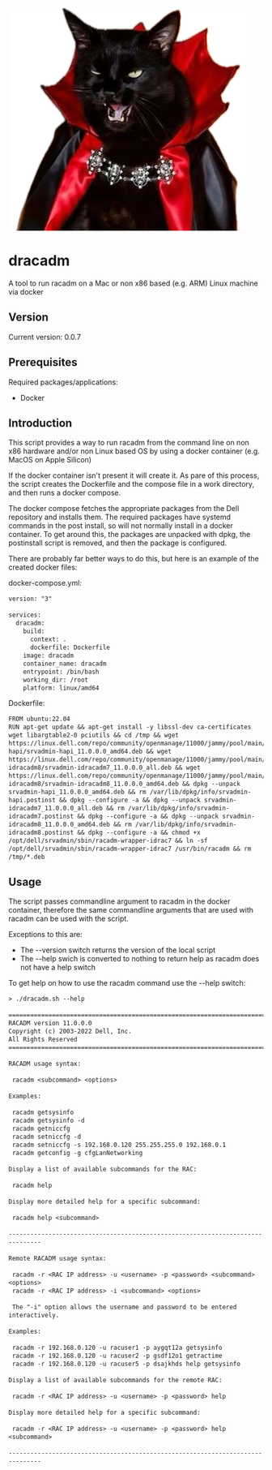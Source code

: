 ![Dracula cat](https://raw.githubusercontent.com/lateralblast/dracadm/master/dracadm.png)

dracadm
======

A tool to run racadm on a Mac or non x86 based (e.g. ARM) Linux machine via docker

Version
-------

Current version: 0.0.7

Prerequisites
-------------

Required packages/applications:

- Docker

Introduction
------------

This script provides a way to run racadm from the command line on non x86 hardware and/or non Linux based OS
by using a docker container (e.g. MacOS on Apple Silicon)

If the docker container isn't present it will create it.
As pare of this process, the script creates the Dockerfile and the compose file in a work directory,
and then runs a docker compose.

The docker compose fetches the appropriate packages from the Dell repository and installs them.
The required packages have systemd commands in the post install, so will not normally install in a docker container.
To get around this, the packages are unpacked with dpkg, the postinstall script is removed, and then the package is configured.

There are probably far better ways to do this, but here is an example of the created docker files:


docker-compose.yml:

```
version: "3"

services:
  dracadm:
    build:
      context: .
      dockerfile: Dockerfile
    image: dracadm
    container_name: dracadm
    entrypoint: /bin/bash
    working_dir: /root
    platform: linux/amd64
```

Dockerfile:

```
FROM ubuntu:22.04
RUN apt-get update && apt-get install -y libssl-dev ca-certificates wget libargtable2-0 pciutils && cd /tmp && wget https://linux.dell.com/repo/community/openmanage/11000/jammy/pool/main/s/srvadmin-hapi/srvadmin-hapi_11.0.0.0_amd64.deb && wget https://linux.dell.com/repo/community/openmanage/11000/jammy/pool/main/s/srvadmin-idracadm8/srvadmin-idracadm7_11.0.0.0_all.deb && wget https://linux.dell.com/repo/community/openmanage/11000/jammy/pool/main/s/srvadmin-idracadm8/srvadmin-idracadm8_11.0.0.0_amd64.deb && dpkg --unpack srvadmin-hapi_11.0.0.0_amd64.deb && rm /var/lib/dpkg/info/srvadmin-hapi.postinst && dpkg --configure -a && dpkg --unpack srvadmin-idracadm7_11.0.0.0_all.deb && rm /var/lib/dpkg/info/srvadmin-idracadm7.postinst && dpkg --configure -a && dpkg --unpack srvadmin-idracadm8_11.0.0.0_amd64.deb && rm /var/lib/dpkg/info/srvadmin-idracadm8.postinst && dpkg --configure -a && chmod +x /opt/dell/srvadmin/sbin/racadm-wrapper-idrac7 && ln -sf /opt/dell/srvadmin/sbin/racadm-wrapper-idrac7 /usr/bin/racadm && rm /tmp/*.deb
```

Usage
-----

The script passes commandline argument to racadm in the docker container, therefore the same commandline
arguments that are used with racadm can be used with the script.

Exceptions to this are:

- The --version switch returns the version of the local script
- The --help swich is converted to nothing to return help as racadm does not have a help switch

To get help on how to use the racadm command use the --help switch:

```
> ./dracadm.sh --help

===============================================================================
RACADM version 11.0.0.0
Copyright (c) 2003-2022 Dell, Inc.
All Rights Reserved
===============================================================================

RACADM usage syntax:

 racadm <subcommand> <options>

Examples:

 racadm getsysinfo
 racadm getsysinfo -d
 racadm getniccfg
 racadm setniccfg -d
 racadm setniccfg -s 192.168.0.120 255.255.255.0 192.168.0.1
 racadm getconfig -g cfgLanNetworking

Display a list of available subcommands for the RAC:

 racadm help

Display more detailed help for a specific subcommand:

 racadm help <subcommand>

-------------------------------------------------------------------------------

Remote RACADM usage syntax:

 racadm -r <RAC IP address> -u <username> -p <password> <subcommand> <options>
 racadm -r <RAC IP address> -i <subcommand> <options>

 The "-i" option allows the username and password to be entered interactively.

Examples:

 racadm -r 192.168.0.120 -u racuser1 -p aygqt12a getsysinfo
 racadm -r 192.168.0.120 -u racuser2 -p gsdf12o1 getractime
 racadm -r 192.168.0.120 -u racuser5 -p dsajkhds help getsysinfo

Display a list of available subcommands for the remote RAC:

 racadm -r <RAC IP address> -u <username> -p <password> help

Display more detailed help for a specific subcommand:

 racadm -r <RAC IP address> -u <username> -p <password> help <subcommand>

-------------------------------------------------------------------------------
```
